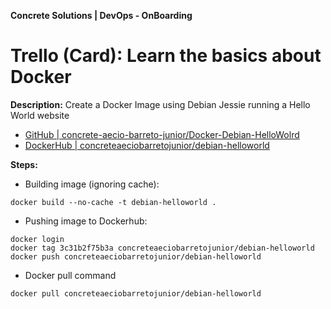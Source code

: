 __Concrete Solutions | DevOps - OnBoarding__

# **Trello (Card):** Learn the basics about Docker
**Description:** Create a Docker Image using Debian Jessie running a Hello World website

- [GitHub | concrete-aecio-barreto-junior/Docker-Debian-HelloWolrd](https://github.com/concrete-aecio-barreto-junior/docker-debian-helloworld/blob/master/Dockerfile)
- [DockerHub | concreteaeciobarretojunior/debian-helloworld](https://hub.docker.com/r/concreteaeciobarretojunior/debian-helloworld/)

**Steps:**

- Building image (ignoring cache):
```
docker build --no-cache -t debian-helloworld .
```

- Pushing image to Dockerhub:
```
docker login
docker tag 3c31b2f75b3a concreteaeciobarretojunior/debian-helloworld
docker push concreteaeciobarretojunior/debian-helloworld
```

- Docker pull command
```
docker pull concreteaeciobarretojunior/debian-helloworld
```
